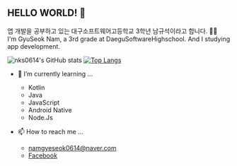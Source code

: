 ## HELLO WORLD! 👋


앱 개발을 공부하고 있는 대구소프트웨어고등학교 3학년 남규석이라고 합니다. 👨‍💻<br>
I'm GyuSeok Nam, a 3rd grade at DaeguSoftwareHighschool. And I studying app development.
<!--
**nks0614/nks0614** is a ✨ _special_ ✨ repository because its `README.md` (this file) appears on your GitHub profile.

Here are some ideas to get you started:

- 🔭 I’m currently working on ...
- 🌱 I’m currently learning ...
- 👯 I’m looking to collaborate on ...
- 🤔 I’m looking for help with ...
- 💬 Ask me about ...
- 📫 How to reach me: ...
- 😄 Pronouns: ...
- ⚡ Fun fact: ...
-->

![nks0614's GitHub stats](https://github-readme-stats.vercel.app/api?username=nks0614&show_icons=true&hide_border=true)
[![Top Langs](https://github-readme-stats.vercel.app/api/top-langs/?username=nks0614&hide=html,c%23)](https://github.com/anuraghazra/github-readme-stats)

- 🌱 I’m currently learning ...
  + Kotlin
  + Java
  + JavaScript
  + Android Native
  + Node.Js

- 📫 How to reach me ...<br>
  + namgyeseok0614@naver.com<br>
  + [Facebook](https://www.facebook.com/profile.php?id=100012233264451)

